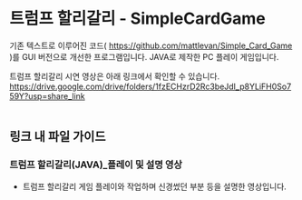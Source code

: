 # 트럼프 할리갈리 - SimpleCardGame
기존 텍스트로 이루어진 코드( https://github.com/mattlevan/Simple_Card_Game )를 GUI 버전으로 개선한 프로그램입니다. JAVA로 제작한 PC 플레이 게임입니다. 

트럼프 할리갈리 시연 영상은 아래 링크에서 확인할 수 있습니다. </br>
https://drive.google.com/drive/folders/1fzECHzrD2Rc3beJdI_p8YLiFH0So759Y?usp=share_link
<br><br>
## 링크 내 파일 가이드<br>
### 트럼프 할리갈리(JAVA)_플레이 및 설명 영상<br>
- 트럼프 할리갈리 게임 플레이와 작업하며 신경썼던 부분 등을 설명한 영상입니다. <br>
